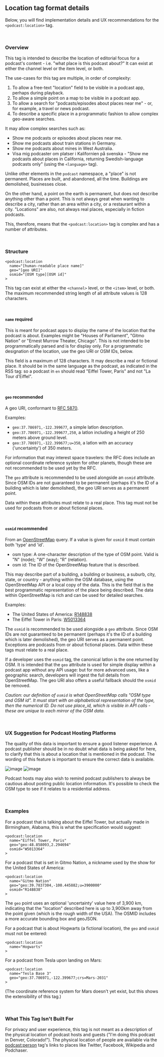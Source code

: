 ## Location tag format details

Below, you will find implementation details and UX recommendations for the `<podcast:location>` tag.

<br>

### Overview

This tag is intended to describe the location of editorial focus for a podcast's content - i.e. "what place is this podcast about?"  It can exist at either the channel level or the item level, or both.

The use-cases for this tag are multiple, in order of complexity:

1. To allow a free-text "location" field to be visible in a podcast app, perhaps during playback.
2. To allow a simple point on a map to be visible in a podcast app.
3. To allow a search for "podcasts/episodes about places near me" - or, for example, a travel or news podcast.
4. To describe a specific place in a programmatic fashion to allow complex geo-aware searches.


It may allow complex searches such as:

- Show me podcasts or episodes about places near me.
- Show me podcasts about train stations in Germany.
- Show me podcasts about mines in West Australia.
- Visa mig podcaster om platser i Kalifornien på svenska - "Show me podcasts about places in California, returning Swedish-language podcasts only" (using the `<language>` tag).


Unlike other elements in the `podcast` namespace, a "place" is not permanent. Places are built, and abandoned, all the time. Buildings are demolished, businesses close.

On the other hand, a point on the earth is permanent, but does not describe anything other than a point. This is not always great when wanting to describe a city, rather than an area within a city,
or a restaurant within a city. "Locations" are also, not always real places, especially in fiction podcasts.

This, therefore, means that the `<podcast:location>` tag is complex and has a number of attributes.

<br>

### Structure

```
<podcast:location
  name="[human-readable place name]"
  geo="[geo URI]"
  osmid="[OSM type][OSM id]"
>
```

This tag can exist at either the `<channel>` level, or the `<item>` level, or both. The maximum recommended string length of all attribute values is 128 characters.

<br>

#### `name` **required**

 This is meant for podcast apps to display the name of the location that the podcast is about. Examples might be "Houses of Parliament", "Gitmo Nation" or "Ernest Murrow Theater, Chicago". This is not intended to be
 programmatically parsed and is for display only. For a programmatic designation of the location, use the geo URI or OSM IDs, below.

 This field is a maximum of 128 characters. It may describe a real or fictional place. It should be in the same language as the podcast, as indicated in the <language> RSS tag: so a podcast in `en` should
read "Eiffel Tower, Paris" and not "La Tour d'Eiffel".

<br>

#### `geo` **recommended**

 A geo URI, conformant to [RFC 5870](https://tools.ietf.org/html/rfc5870).

 Examples:

 - `geo:37.786971,-122.399677`, a simple latlon description.
 - `geo:37.786971,-122.399677,250`, a latlon including a height of 250 meters above ground level.
 - `geo:37.786971,-122.399677;u=350`, a latlon with an accuracy ('uncertainty') of 350 meters.

For information that may interest space travelers: the RFC does include an optional coordinate reference system for other planets, though these are not recommended to be used yet by the RFC.

The `geo` attribute is recommended to be used alongside an `osmid` attribute. Since OSM IDs are not guaranteed to be permanent (perhaps it's the ID of a building which is later demolished), the geo URI serves as a permanent point.

Data within these attributes must relate to a real place. This tag must not be used for podcasts from or about fictional places. 

<br>

#### `osmid` **recommended**

 From an [OpenStreetMap](https://en.wikipedia.org/wiki/OpenStreetMap) query. If a value is given for `osmid` it must contain both 'type' and 'id'.

 - osm type: A one-character description of the type of OSM point. Valid is "N" (node); "W" (way); "R" (relation).
 - osm id: The ID of the OpenStreetMap feature that is described.

 This may describe part of a building, a building or business, a suburb, city, state, or country - anything within the OSM database, using the OpenStreetMap API or a local copy of the data. This is the field
that is the best programmatic representation of the place being described. The data within OpenStreetMap is rich and can be used for detailed searches.

 Examples:

 - The United States of America: [R148838](https://nominatim.openstreetmap.org/ui/details.html?osmtype=R&osmid=148838)
 - The Eiffel Tower in Paris: [W5013364](https://nominatim.openstreetmap.org/ui/details.html?osmtype=W&osmid=5013364)

The `osmid` is recommended to be used alongside a `geo` attribute. Since OSM IDs are not guaranteed to be permanent (perhaps it's the ID of a building which is later demolished), the geo URI serves as a permanent point. Exceptions are podcasts from or about fictional places. Data within these tags must relate to a real place.

If a developer uses the `osmid` tag, the canonical latlon is the one returned by OSM. It is intended that the `geo` attribute is used for simple display within a podcast app without any API usage: but for more advanced uses, like a geographic search, developers will ingest the full details from OpenStreetMap. The geo URI also offers a useful fallback should the `osmid` be removed.

 _Caution: our definition of `osmid` is what OpenStreetMap calls "OSM type and OSM id". It must start with an alphabetical representation of the type, then the numerical ID. Do not use place_id, which is visible in
API calls - these are unique to each mirror of the OSM data._

<br>

### UX Suggestion for Podcast Hosting Platforms

The quality of this data is important to ensure a good listener experience. A podcast publisher should be in no doubt what data is being asked for here, to clarify that this is about a location that is mentioned
in the podcast. The wording of this feature is important to ensure the correct data is available.

![image](https://user-images.githubusercontent.com/231941/103058983-7a857900-45ef-11eb-9b59-7a9aea22288b.png)
![image](https://user-images.githubusercontent.com/231941/103058939-51fd7f00-45ef-11eb-9b0c-0665d7e0aefb.png)

Podcast hosts may also wish to remind podcast publishers to always be cautious about posting public location information. It's possible to check the OSM type to see if it relates to a residential address.

<br>

### Examples

For a podcast that is talking about the Eiffel Tower, but actually made in Birmingham, Alabama, this is what the specification would suggest:

```
<podcast:location
  name="Eiffel Tower, Paris"
  geo="geo:48.858093,2.294694"
  osmid="W5013364"
>
```

For a podcast that is set in Gitmo Nation, a nickname used by the show for the United States of America:

```
<podcast:location
  name="Gitmo Nation"
  geo="geo:39.7837304,-100.445882;u=3900000"
  osmid="R148838"
>
```

The `geo` point uses an optional 'uncertainty' value here of 3,900 km, indicating that the "location" described here is up to 3,900km away from the point given (which is the rough width of the USA). The OSMID
includes a more accurate bounding box and geoJSON.

For a podcast that is about Hogwarts (a fictional location), the `geo` and `osmid` must not be entered:

```
<podcast:location
  name="Hogwarts"
>
```

For a podcast from Tesla upon landing on Mars:

```
<podcast:location
  name="Tesla Base 3"
  geo="geo:37.786971,-122.399677;crs=Mars-2031"
>
```

(The coordinate reference system for Mars doesn't yet exist, but this shows the extensibility of this tag.)

<br>

### What This Tag Isn't Built For

For privacy and user experience, this tag is not meant as a description of the physical location of podcast hosts and guests ("I'm doing this podcast in Denver, Colorado!"). The physical location of people are available via the [podcast:person](https://github.com/Podcastindex-org/podcast-namespace#phase-2-open) tag's links to places like Twitter, Facebook, Wikipedia and Podchaser.
